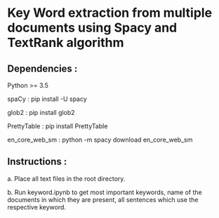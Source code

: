 # Key Word extraction from multiple documents using Spacy and TextRank algorithm

## Dependencies : 
<p>Python >= 3.5<p>
<p>spaCy : pip install -U spacy<p>
<p>glob2 : pip install glob2<p>
<p>PrettyTable : pip install PrettyTable<p>
<p>en_core_web_sm : python -m spacy download en_core_web_sm<p>

## Instructions :
<p>a. Place all text files in the root directory.<p>
<p>b. Run keyword.ipynb to get most important keywords, name of the documents in which they are present, all sentences which use the respective keyword.<p>



